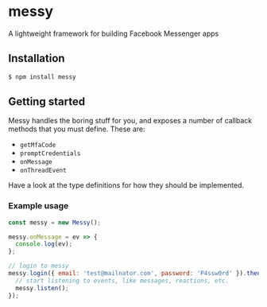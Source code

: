 # messy

A lightweight framework for building Facebook Messenger apps

## Installation

```bash
$ npm install messy
```

## Getting started

Messy handles the boring stuff for you, and exposes a number of callback methods that you must define. These are:

- `getMfaCode`
- `promptCredentials`
- `onMessage`
- `onThreadEvent`

Have a look at the type definitions for how they should be implemented.

### Example usage

```js
const messy = new Messy();

messy.onMessage = ev => {
  console.log(ev);
};

// login to messy
messy.login({ email: 'test@mailnator.com', password: 'P4ssw0rd' }).then(() => {
  // start listening to events, like messages, reactions, etc.
  messy.listen();
});
```
